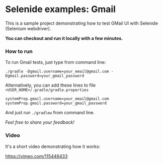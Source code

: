 Selenide examples: Gmail
========================

This is a sample project demonstrating how to test GMail UI with Selenide (Selenium webdriver).

**You can checkout and run it locally with a few minutes.**

### How to run

To run Gmail tests, just type from command line:

```
./gradle -Dgmail.username=your_email@gmail.com -Dgmail.password=your_gmail_password
```


Alternatively, you can add these lines to file `<USER_HOME>/.gradle/gradle.properties`

```
systemProp.gmail.username=your_email@gmail.com
systemProp.gmail.password=your_gmail_password
```

And just run `./gradlew` from command line.

_Feel free to share your feedback!_

### Video

It's a short video demonstrating how it works:

https://vimeo.com/115448433
